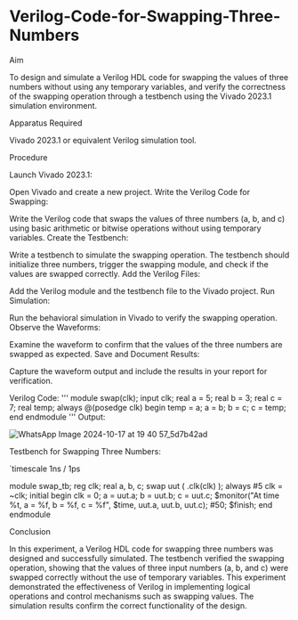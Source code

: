 # Verilog-Code-for-Swapping-Three-Numbers
Aim

To design and simulate a Verilog HDL code for swapping the values of three numbers without using any temporary variables, and verify the correctness of the swapping operation through a testbench using the Vivado 2023.1 simulation environment.

Apparatus Required

Vivado 2023.1 or equivalent Verilog simulation tool.

Procedure

Launch Vivado 2023.1:

Open Vivado and create a new project.
Write the Verilog Code for Swapping:

Write the Verilog code that swaps the values of three numbers (a, b, and c) using basic arithmetic or bitwise operations without using temporary variables.
Create the Testbench:

Write a testbench to simulate the swapping operation. The testbench should initialize three numbers, trigger the swapping module, and check if the values are swapped correctly.
Add the Verilog Files:

Add the Verilog module and the testbench file to the Vivado project.
Run Simulation:

Run the behavioral simulation in Vivado to verify the swapping operation.
Observe the Waveforms:

Examine the waveform to confirm that the values of the three numbers are swapped as expected.
Save and Document Results:

Capture the waveform output and include the results in your report for verification.

Verilog Code:
'''
module swap(clk);
  input clk;
  real a = 5;
  real b = 3;
  real c = 7;
  real temp;
always @(posedge clk) 
begin
 temp = a;
 a = b;
 b = c;
 c = temp;
end endmodule
'''
Output:

![WhatsApp Image 2024-10-17 at 19 40 57_5d7b42ad](https://github.com/user-attachments/assets/281f49ad-cd09-440f-929e-1bdba5610ed3)






Testbench for Swapping Three Numbers:

`timescale 1ns / 1ps

module swap_tb;
reg clk;
real a, b, c; 
swap uut ( .clk(clk) );
always #5 clk = ~clk; 
  initial begin clk = 0;
  a = uut.a; b = uut.b;
  c = uut.c;
$monitor("At time %t, a = %f, b = %f, c = %f", $time, uut.a, uut.b, uut.c);
#50;
$finish;
end 
endmodule


Conclusion

In this experiment, a Verilog HDL code for swapping three numbers was designed and successfully simulated. The testbench verified the swapping operation, showing that the values of three input numbers (a, b, and c) were swapped correctly without the use of temporary variables. This experiment demonstrated the effectiveness of Verilog in implementing logical operations and control mechanisms such as swapping values. The simulation results confirm the correct functionality of the design.
